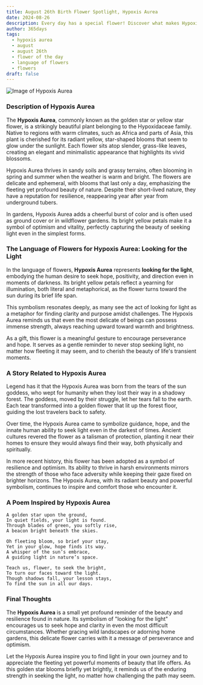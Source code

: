 ```yaml
---
title: August 26th Birth Flower Spotlight, Hypoxis Aurea
date: 2024-08-26
description: Every day has a special flower! Discover what makes Hypoxis Aurea unique as today’s birth flower and its symbolic meaning.
author: 365days
tags:
  - hypoxis aurea
  - august
  - august 26th
  - flower of the day
  - language of flowers
  - flowers
draft: false
---
```


![Image of Hypoxis Aurea](https://i.imgur.com/Gfm3Mga.png#center)


### Description of Hypoxis Aurea

The **Hypoxis Aurea**, commonly known as the golden star or yellow star flower, is a strikingly beautiful plant belonging to the Hypoxidaceae family. Native to regions with warm climates, such as Africa and parts of Asia, this plant is cherished for its radiant yellow, star-shaped blooms that seem to glow under the sunlight. Each flower sits atop slender, grass-like leaves, creating an elegant and minimalistic appearance that highlights its vivid blossoms.

Hypoxis Aurea thrives in sandy soils and grassy terrains, often blooming in spring and summer when the weather is warm and bright. The flowers are delicate and ephemeral, with blooms that last only a day, emphasizing the fleeting yet profound beauty of nature. Despite their short-lived nature, they have a reputation for resilience, reappearing year after year from underground tubers.

In gardens, Hypoxis Aurea adds a cheerful burst of color and is often used as ground cover or in wildflower gardens. Its bright yellow petals make it a symbol of optimism and vitality, perfectly capturing the beauty of seeking light even in the simplest forms.

### The Language of Flowers for Hypoxis Aurea: Looking for the Light

In the language of flowers, **Hypoxis Aurea** represents **looking for the light**, embodying the human desire to seek hope, positivity, and direction even in moments of darkness. Its bright yellow petals reflect a yearning for illumination, both literal and metaphorical, as the flower turns toward the sun during its brief life span.

This symbolism resonates deeply, as many see the act of looking for light as a metaphor for finding clarity and purpose amidst challenges. The Hypoxis Aurea reminds us that even the most delicate of beings can possess immense strength, always reaching upward toward warmth and brightness.

As a gift, this flower is a meaningful gesture to encourage perseverance and hope. It serves as a gentle reminder to never stop seeking light, no matter how fleeting it may seem, and to cherish the beauty of life's transient moments.

### A Story Related to Hypoxis Aurea

Legend has it that the Hypoxis Aurea was born from the tears of the sun goddess, who wept for humanity when they lost their way in a shadowy forest. The goddess, moved by their struggle, let her tears fall to the earth. Each tear transformed into a golden flower that lit up the forest floor, guiding the lost travelers back to safety.

Over time, the Hypoxis Aurea came to symbolize guidance, hope, and the innate human ability to seek light even in the darkest of times. Ancient cultures revered the flower as a talisman of protection, planting it near their homes to ensure they would always find their way, both physically and spiritually.

In more recent history, this flower has been adopted as a symbol of resilience and optimism. Its ability to thrive in harsh environments mirrors the strength of those who face adversity while keeping their gaze fixed on brighter horizons. The Hypoxis Aurea, with its radiant beauty and powerful symbolism, continues to inspire and comfort those who encounter it.

### A Poem Inspired by Hypoxis Aurea

```
A golden star upon the ground,  
In quiet fields, your light is found.  
Through blades of green, you softly rise,  
A beacon bright beneath the skies.  

Oh fleeting bloom, so brief your stay,  
Yet in your glow, hope finds its way.  
A whisper of the sun’s embrace,  
A guiding light in nature’s space.  

Teach us, flower, to seek the bright,  
To turn our faces toward the light.  
Though shadows fall, your lesson stays,  
To find the sun in all our days.  
```

### Final Thoughts

The **Hypoxis Aurea** is a small yet profound reminder of the beauty and resilience found in nature. Its symbolism of "looking for the light" encourages us to seek hope and clarity in even the most difficult circumstances. Whether gracing wild landscapes or adorning home gardens, this delicate flower carries with it a message of perseverance and optimism.

Let the Hypoxis Aurea inspire you to find light in your own journey and to appreciate the fleeting yet powerful moments of beauty that life offers. As this golden star blooms briefly yet brightly, it reminds us of the enduring strength in seeking the light, no matter how challenging the path may seem.


